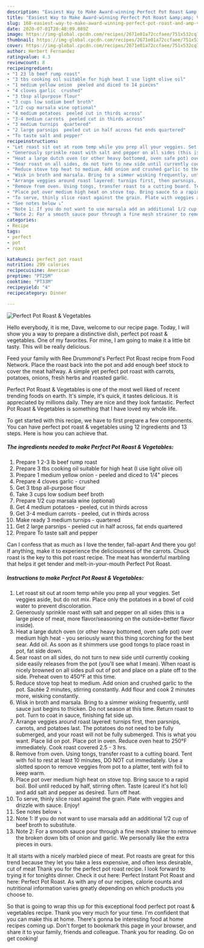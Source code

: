 ```yaml
---
description: "Easiest Way to Make Award-winning Perfect Pot Roast &amp;amp; Vegetables"
title: "Easiest Way to Make Award-winning Perfect Pot Roast &amp;amp; Vegetables"
slug: 168-easiest-way-to-make-award-winning-perfect-pot-roast-and-amp-vegetables
date: 2020-07-01T20:48:09.089Z
image: https://img-global.cpcdn.com/recipes/2671e01a72ccfaee/751x532cq70/perfect-pot-roast-vegetables-recipe-main-photo.jpg
thumbnail: https://img-global.cpcdn.com/recipes/2671e01a72ccfaee/751x532cq70/perfect-pot-roast-vegetables-recipe-main-photo.jpg
cover: https://img-global.cpcdn.com/recipes/2671e01a72ccfaee/751x532cq70/perfect-pot-roast-vegetables-recipe-main-photo.jpg
author: Herbert Fernandez
ratingvalue: 4.3
reviewcount: 8
recipeingredient:
- "1 23 lb beef rump roast"
- "3 tbs cooking oil suitable for high heat I use light olive oil"
- "1 medium yellow onion  peeled and diced to 14 pieces"
- "4 cloves garlic  crushed"
- "3 tbsp allpurpose flour"
- "3 cups low sodium beef broth"
- "1/2 cup marsala wine optional"
- "4 medium potatoes  peeled cut in thirds across"
- "3-4 medium carrots  peeled cut in thirds across"
- "3 medium turnips  quartered"
- "2 large parsnips  peeled cut in half across fat ends quartered"
- "To taste salt and pepper"
recipeinstructions:
- "Let roast sit out at room temp while you prep all your veggies. Set veggies aside, but do not mix. Place only the potatoes in a bowl of cold water to prevent discoloration."
- "Generously sprinkle roast with salt and pepper on all sides (this is a large piece of meat, more flavor/seasoning on the outside=better flavor inside)."
- "Heat a large dutch oven (or other heavy bottomed, oven safe pot) over medium high heat - you seriously want this thing scorching for the best sear. Add oil. As soon as it shimmers use good tongs to place roast in pot, fat side down."
- "Sear roast on all sides, do not turn to new side until currently cooking side easily releases from the pot (you&#39;ll see what I mean). When roast is nicely browned on all sides pull out of pot and place on a plate off to the side. Preheat oven to 450°F at this time."
- "Reduce stove top heat to medium. Add onion and crushed garlic to the pot. Sautée 2 minutes, stirring constantly. Add flour and cook 2 minutes more, wisking constantly."
- "Wisk in broth and marsala. Bring to a simmer wisking frequently, until sauce just begins to thicken. Do not season at this time. Return roast to pot. Turn to coat in sauce, finishing fat side up."
- "Arrange veggies around roast layered: turnips first, then parsnips, carrots, and potatoes last. The potatoes do not need to be fully submerged, and your roast will not be fully submerged. This is what you want. Place lid on pot. Place pot in oven. Reduce oven heat to 250°F immediately. Cook roast covered 2.5 - 3 hrs."
- "Remove from oven. Using tongs, transfer roast to a cutting board. Tent with foil to rest at least 10 minutes, DO NOT cut immediately. Use a slotted spoon to remove veggies from pot to a platter, tent with foil to keep warm."
- "Place pot over medium high heat on stove top. Bring sauce to a rapid boil. Boil until reduced by half, stirring often. Taste (careul it&#39;s hot lol) and add salt and pepper as desired. Turn off heat."
- "To serve, thinly slice roast against the grain. Plate with veggies and drizzle with sauce. Enjoy!"
- "See notes below ⤵"
- "Note 1: If you do not want to use marsala add an additional 1/2 cup of beef broth to substitute."
- "Note 2: For a smooth sauce pour through a fine mesh strainer to remove the broken down bits of onion and garlic. We personally like the extra pieces in ours."
categories:
- Recipe
tags:
- perfect
- pot
- roast

katakunci: perfect pot roast 
nutrition: 299 calories
recipecuisine: American
preptime: "PT25M"
cooktime: "PT33M"
recipeyield: "4"
recipecategory: Dinner

---
```



![Perfect Pot Roast &amp; Vegetables](https://img-global.cpcdn.com/recipes/2671e01a72ccfaee/751x532cq70/perfect-pot-roast-vegetables-recipe-main-photo.jpg)

Hello everybody, it is me, Dave, welcome to our recipe page. Today, I will show you a way to prepare a distinctive dish, perfect pot roast &amp; vegetables. One of my favorites. For mine, I am going to make it a little bit tasty. This will be really delicious.

Feed your family with Ree Drummond&#39;s Perfect Pot Roast recipe from Food Network. Place the roast back into the pot and add enough beef stock to cover the meat halfway. A simple yet perfect pot roast with carrots, potatoes, onions, fresh herbs and roasted garlic.

Perfect Pot Roast &amp; Vegetables is one of the most well liked of recent trending foods on earth. It's simple, it's quick, it tastes delicious. It is appreciated by millions daily. They are nice and they look fantastic. Perfect Pot Roast &amp; Vegetables is something that I have loved my whole life.


To get started with this recipe, we have to first prepare a few components. You can have perfect pot roast &amp; vegetables using 12 ingredients and 13 steps. Here is how you can achieve that.

<!--inarticleads1-->

##### The ingredients needed to make Perfect Pot Roast &amp; Vegetables:

1. Prepare 1 2-3 lb beef rump roast
1. Prepare 3 tbs cooking oil suitable for high heat (I use light olive oil)
1. Prepare 1 medium yellow onion - peeled and diced to 1/4&#34; pieces
1. Prepare 4 cloves garlic - crushed
1. Get 3 tbsp all-purpose flour
1. Take 3 cups low sodium beef broth
1. Prepare 1/2 cup marsala wine (optional)
1. Get 4 medium potatoes - peeled, cut in thirds across
1. Get 3-4 medium carrots - peeled, cut in thirds across
1. Make ready 3 medium turnips - quartered
1. Get 2 large parsnips - peeled cut in half across, fat ends quartered
1. Prepare To taste salt and pepper


Can I confess that as much as I love the tender, fall-apart And there you go! If anything, make it to experience the deliciousness of the carrots. Chuck roast is the key to this pot roast recipe. The meat has wonderful marbling that helps it get tender and melt-in-your-mouth Perfect Pot Roast. 

<!--inarticleads2-->

##### Instructions to make Perfect Pot Roast &amp; Vegetables:

1. Let roast sit out at room temp while you prep all your veggies. Set veggies aside, but do not mix. Place only the potatoes in a bowl of cold water to prevent discoloration.
1. Generously sprinkle roast with salt and pepper on all sides (this is a large piece of meat, more flavor/seasoning on the outside=better flavor inside).
1. Heat a large dutch oven (or other heavy bottomed, oven safe pot) over medium high heat - you seriously want this thing scorching for the best sear. Add oil. As soon as it shimmers use good tongs to place roast in pot, fat side down.
1. Sear roast on all sides, do not turn to new side until currently cooking side easily releases from the pot (you&#39;ll see what I mean). When roast is nicely browned on all sides pull out of pot and place on a plate off to the side. Preheat oven to 450°F at this time.
1. Reduce stove top heat to medium. Add onion and crushed garlic to the pot. Sautée 2 minutes, stirring constantly. Add flour and cook 2 minutes more, wisking constantly.
1. Wisk in broth and marsala. Bring to a simmer wisking frequently, until sauce just begins to thicken. Do not season at this time. Return roast to pot. Turn to coat in sauce, finishing fat side up.
1. Arrange veggies around roast layered: turnips first, then parsnips, carrots, and potatoes last. The potatoes do not need to be fully submerged, and your roast will not be fully submerged. This is what you want. Place lid on pot. Place pot in oven. Reduce oven heat to 250°F immediately. Cook roast covered 2.5 - 3 hrs.
1. Remove from oven. Using tongs, transfer roast to a cutting board. Tent with foil to rest at least 10 minutes, DO NOT cut immediately. Use a slotted spoon to remove veggies from pot to a platter, tent with foil to keep warm.
1. Place pot over medium high heat on stove top. Bring sauce to a rapid boil. Boil until reduced by half, stirring often. Taste (careul it&#39;s hot lol) and add salt and pepper as desired. Turn off heat.
1. To serve, thinly slice roast against the grain. Plate with veggies and drizzle with sauce. Enjoy!
1. See notes below ⤵
1. Note 1: If you do not want to use marsala add an additional 1/2 cup of beef broth to substitute.
1. Note 2: For a smooth sauce pour through a fine mesh strainer to remove the broken down bits of onion and garlic. We personally like the extra pieces in ours.


It all starts with a nicely marbled piece of meat. Pot roasts are great for this trend because they let you take a less expensive, and often less desirable, cut of meat Thank you for the perfect pot roast recipe. I look forward to trying it for tonights dinner. Check it out here: Perfect Instant Pot Roast and here: Perfect Pot Roast. As with any of our recipes, calorie counts and nutritional information varies greatly depending on which products you choose to. 

So that is going to wrap this up for this exceptional food perfect pot roast &amp; vegetables recipe. Thank you very much for your time. I'm confident that you can make this at home. There's gonna be interesting food at home recipes coming up. Don't forget to bookmark this page in your browser, and share it to your family, friends and colleague. Thank you for reading. Go on get cooking!
